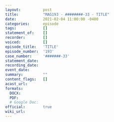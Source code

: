 ```yaml
---
layout:          post
title:           "MAG193 - ########-33 - TITLE"
date:            2021-02-04 11:00:00 -0400
categories:      episode
tags:            []
statement_of:    []
recorder:        []
voiced:          []
episode_title:   'TITLE'
episode_number:  '193'
case_number:     '#######-33'
statement_date:  
recording_date:  
event_date:      
summary:         ""
content_flags:   []
acast_url:       
formats: 
  DOCX: 
  PDF: 
  # Google Doc: 
official:        true
wiki_url:        
---
```


